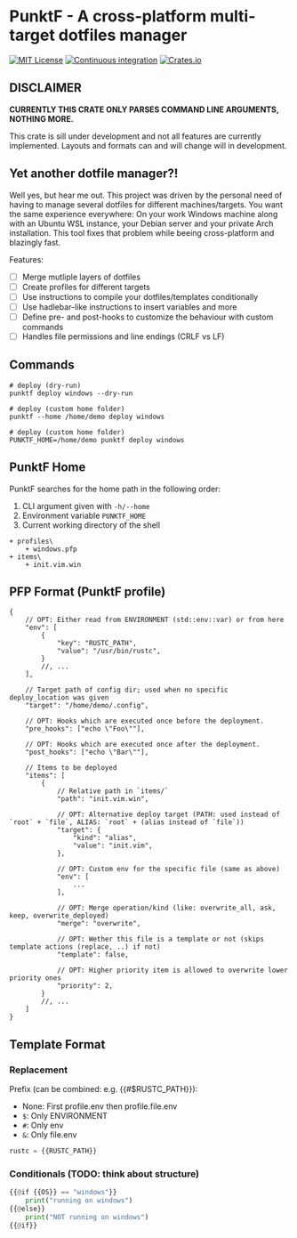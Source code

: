 # PunktF - A cross-platform multi-target dotfiles manager

[![MIT License](https://img.shields.io/crates/l/punktf)](https://choosealicense.com/licenses/mit/) [![Continuous integration](https://github.com/Shemnei/punktf/workflows/Continuous%20Integration/badge.svg)](https://github.com/Shemnei/punktf/actions) [![Crates.io](https://img.shields.io/crates/v/punktf)](https://crates.io/crates/punktf)

## DISCLAIMER

**CURRENTLY THIS CRATE ONLY PARSES COMMAND LINE ARGUMENTS, NOTHING MORE.**

This crate is sill under development and not all features are currently implemented.
Layouts and formats can and will change will in development.

## Yet another dotfile manager?!

Well yes, but hear me out. This project was driven by the personal need of having to manage several dotfiles for different machines/targets. You want the same experience everywhere: On your work Windows machine along with an Ubuntu WSL instance, your Debian server and your private Arch installation. This tool fixes that problem while beeing cross-platform and blazingly fast.

Features:
- [ ] Merge mutliple layers of dotfiles
- [ ] Create profiles for different targets
- [ ] Use instructions to compile your dotfiles/templates conditionally
- [ ] Use hadlebar-like instructions to insert variables and more
- [ ] Define pre- and post-hooks to customize the behaviour with custom commands
- [ ] Handles file permissions and line endings (CRLF vs LF)

## Commands

```shell
# deploy (dry-run)
punktf deploy windows --dry-run

# deploy (custom home folder)
punktf --home /home/demo deploy windows

# deploy (custom home folder)
PUNKTF_HOME=/home/demo punktf deploy windows
```

## PunktF Home

PunktF searches for the home path in the following order:

1) CLI argument given with `-h/--home`
2) Environment variable `PUNKTF_HOME`
3) Current working directory of the shell

```
+ profiles\
	+ windows.pfp
+ items\
	+ init.vim.win
```

## PFP Format (PunktF profile)

```json5
{
	// OPT: Either read from ENVIRONMENT (std::env::var) or from here
	"env": [
		{
			"key": "RUSTC_PATH",
			"value": "/usr/bin/rustc",
		}
		//, ...
	],

	// Target path of config dir; used when no specific deploy_location was given
	"target": "/home/demo/.config",

	// OPT: Hooks which are executed once before the deployment.
	"pre_hooks": ["echo \"Foo\""],

	// OPT: Hooks which are executed once after the deployment.
	"post_hooks": ["echo \"Bar\""],

	// Items to be deployed
	"items": [
		{
			// Relative path in `items/`
			"path": "init.vim.win",

			// OPT: Alternative deploy target (PATH: used instead of `root` + `file`, ALIAS: `root` + (alias instead of `file`))
			"target": {
				"kind": "alias",
				"value": "init.vim",
			},

			// OPT: Custom env for the specific file (same as above)
			"env": [
				...
			],

			// OPT: Merge operation/kind (like: overwrite_all, ask, keep, overwrite_deployed)
			"merge": "overwrite",

			// OPT: Wether this file is a template or not (skips template actions (replace, ..) if not)
			"template": false,

			// OPT: Higher priority item is allowed to overwrite lower priority ones
			"priority": 2,
		}
		//, ...
	]
}
```

## Template Format

### Replacement

Prefix (can be combined: e.g. {{#$RUSTC_PATH}}):

- None: First profile.env then profile.file.env
- `$`: Only ENVIRONMENT
- `#`: Only env
- `&`: Only file.env

```python
rustc = {{RUSTC_PATH}}
```

### Conditionals (TODO: think about structure)

```python
{{@if {{OS}} == "windows"}}
	print("running on windows")
{{@else}}
	print("NOT running on windows")
{{@if}}
```
